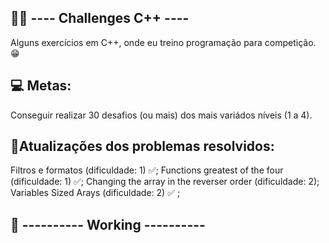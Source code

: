 ##  👨‍💻 ---- Challenges C++ ----

 Alguns exercícios em C++, onde eu treino programação para competição. 😁 
 
## 💻 Metas:

Conseguir realizar 30 desafios (ou mais) dos mais variádos níveis (1 a 4).
 
## 🧠Atualizações dos problemas resolvidos:

 
 Filtros e formatos  (dificuldade: 1) ✅;
 Functions greatest of the four (dificuldade: 1) ✅;
 Changing the array in the reverser order (dificuldade: 2);
 Variables Sized Arays (dificuldade: 2) ✅ ;


 ## 📅 ---------- Working ---------- 
